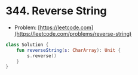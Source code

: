 # 344. Reverse String

- Problem: [https://leetcode.com](https://leetcode.com/problems/reverse-string)

```kotlin
class Solution {
    fun reverseString(s: CharArray): Unit {
        s.reverse()
    }
}
```